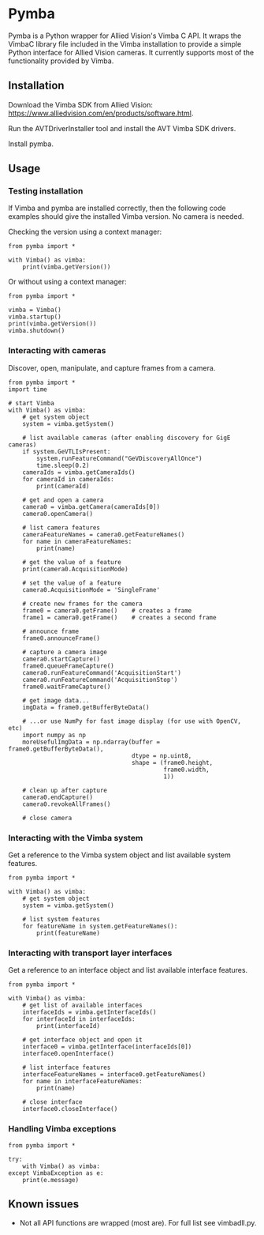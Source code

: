 # Pymba



Pymba is a Python wrapper for Allied Vision's Vimba C API. It wraps the VimbaC library file included in the Vimba installation to provide a simple Python interface for Allied Vision cameras. It currently supports most of the functionality provided by Vimba.

## Installation

Download the Vimba SDK from Allied Vision: https://www.alliedvision.com/en/products/software.html.

Run the AVTDriverInstaller tool and install the AVT Vimba SDK drivers.

Install pymba.

## Usage

### Testing installation 

If Vimba and pymba are installed correctly, then the following code examples should give the installed Vimba version. No camera is needed.

Checking the version using a context manager:

    from pymba import *
    
    with Vimba() as vimba:
        print(vimba.getVersion())
	
Or without using a context manager:

    from pymba import *
    
    vimba = Vimba()
    vimba.startup()
    print(vimba.getVersion())
    vimba.shutdown()

### Interacting with cameras

Discover, open, manipulate, and capture frames from a camera.
    
    from pymba import *
    import time
    
    # start Vimba
    with Vimba() as vimba:
        # get system object
        system = vimba.getSystem()
        
        # list available cameras (after enabling discovery for GigE cameras)
        if system.GeVTLIsPresent:
            system.runFeatureCommand("GeVDiscoveryAllOnce")
            time.sleep(0.2)
        cameraIds = vimba.getCameraIds()
        for cameraId in cameraIds:
            print(cameraId)
        
        # get and open a camera
        camera0 = vimba.getCamera(cameraIds[0])
        camera0.openCamera()
        
        # list camera features
        cameraFeatureNames = camera0.getFeatureNames()
        for name in cameraFeatureNames:
            print(name)
        
        # get the value of a feature
        print(camera0.AcquisitionMode)
        
        # set the value of a feature
        camera0.AcquisitionMode = 'SingleFrame'
        
        # create new frames for the camera
        frame0 = camera0.getFrame()    # creates a frame
        frame1 = camera0.getFrame()    # creates a second frame
        
        # announce frame
        frame0.announceFrame()
        
        # capture a camera image
        camera0.startCapture()
        frame0.queueFrameCapture()
        camera0.runFeatureCommand('AcquisitionStart')
        camera0.runFeatureCommand('AcquisitionStop')
        frame0.waitFrameCapture()
        
        # get image data...
        imgData = frame0.getBufferByteData()
        
        # ...or use NumPy for fast image display (for use with OpenCV, etc)
        import numpy as np
        moreUsefulImgData = np.ndarray(buffer = frame0.getBufferByteData(),
                                       dtype = np.uint8,
                                       shape = (frame0.height,
                                                frame0.width,
                                                1))
        
        # clean up after capture
        camera0.endCapture()
        camera0.revokeAllFrames()
        
        # close camera
	
### Interacting with the Vimba system
    
Get a reference to the Vimba system object and list available system features.
    
    from pymba import *
    
    with Vimba() as vimba:
        # get system object
        system = vimba.getSystem()
        
        # list system features
        for featureName in system.getFeatureNames():
            print(featureName)

### Interacting with transport layer interfaces
    
Get a reference to an interface object and list available interface features.
    
    from pymba import *
    
    with Vimba() as vimba:
        # get list of available interfaces
        interfaceIds = vimba.getInterfaceIds()
        for interfaceId in interfaceIds:
            print(interfaceId)
        
        # get interface object and open it
        interface0 = vimba.getInterface(interfaceIds[0])
        interface0.openInterface()
        
        # list interface features
        interfaceFeatureNames = interface0.getFeatureNames()
        for name in interfaceFeatureNames:
            print(name)
        
        # close interface
        interface0.closeInterface()



### Handling Vimba exceptions

    from pymba import *

    try:
        with Vimba() as vimba:
    except VimbaException as e:
        print(e.message)
    


## Known issues

* Not all API functions are wrapped (most are). For full list see vimbadll.py.

